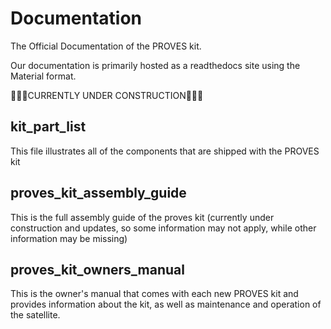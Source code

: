 # Documentation
The Official Documentation of the PROVES kit. 

Our documentation is primarily hosted as a readthedocs site using the Material format.

🚧👷‍♀️CURRENTLY UNDER CONSTRUCTION👷‍♀️🚧
## kit_part_list
This file illustrates all of the components that are shipped with the PROVES kit
## proves_kit_assembly_guide
This is the full assembly guide of the proves kit (currently under construction and updates, so some information may not apply, while other information may be missing)
## proves_kit_owners_manual
This is the owner's manual that comes with each new PROVES kit and provides information about the kit, as well as maintenance and operation of the satellite.
